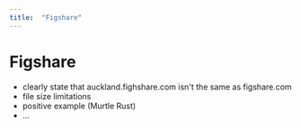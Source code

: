 ```yaml
---
title:  "Figshare"
---
```


# Figshare
<!-- TODO #14 put links here @jensbri -->


<!-- TODO #15 test @jensbri   -->

<!-- TODO #16 now another one with the projectS @jensbri -->
- clearly state that auckland.fighshare.com isn't the same as figshare.com
- file size limitations
- positive example (Murtle Rust)
- ...